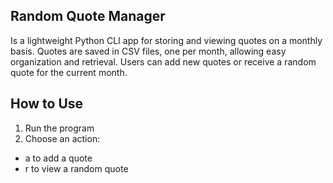 ## Random Quote Manager 
Is a lightweight Python CLI app for storing and viewing quotes on a monthly basis. 
Quotes are saved in CSV files, one per month, allowing easy organization and retrieval. 
Users can add new quotes or receive a random quote for the current month. 
## How to Use
1. Run the program
2. Choose an action:
- a to add a quote
- r to view a random quote
